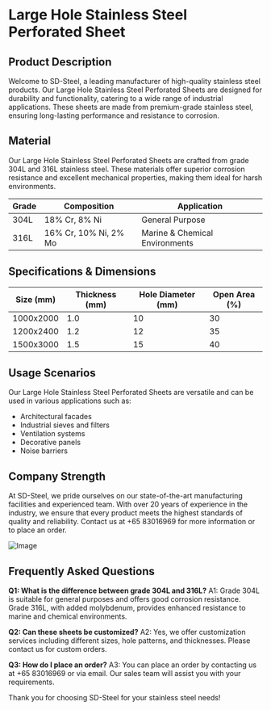 # Large Hole Stainless Steel Perforated Sheet

## Product Description

Welcome to SD-Steel, a leading manufacturer of high-quality stainless steel products. Our Large Hole Stainless Steel Perforated Sheets are designed for durability and functionality, catering to a wide range of industrial applications. These sheets are made from premium-grade stainless steel, ensuring long-lasting performance and resistance to corrosion.

## Material

Our Large Hole Stainless Steel Perforated Sheets are crafted from grade 304L and 316L stainless steel. These materials offer superior corrosion resistance and excellent mechanical properties, making them ideal for harsh environments.

| Grade | Composition | Application |
|-------|-------------|-------------|
| 304L  | 18% Cr, 8% Ni | General Purpose |
| 316L  | 16% Cr, 10% Ni, 2% Mo | Marine & Chemical Environments |

## Specifications & Dimensions

| Size (mm) | Thickness (mm) | Hole Diameter (mm) | Open Area (%) |
|-----------|----------------|--------------------|---------------|
| 1000x2000 | 1.0             | 10                 | 30            |
| 1200x2400 | 1.2             | 12                 | 35            |
| 1500x3000 | 1.5             | 15                 | 40            |

## Usage Scenarios

Our Large Hole Stainless Steel Perforated Sheets are versatile and can be used in various applications such as:
- Architectural facades
- Industrial sieves and filters
- Ventilation systems
- Decorative panels
- Noise barriers

## Company Strength

At SD-Steel, we pride ourselves on our state-of-the-art manufacturing facilities and experienced team. With over 20 years of experience in the industry, we ensure that every product meets the highest standards of quality and reliability. Contact us at +65 83016969 for more information or to place an order.

![Image](https://github.com/user-attachments/assets/2567258e-e124-4816-932d-1809bd27ef0b)

## Frequently Asked Questions

**Q1: What is the difference between grade 304L and 316L?**
A1: Grade 304L is suitable for general purposes and offers good corrosion resistance. Grade 316L, with added molybdenum, provides enhanced resistance to marine and chemical environments.

**Q2: Can these sheets be customized?**
A2: Yes, we offer customization services including different sizes, hole patterns, and thicknesses. Please contact us for custom orders.

**Q3: How do I place an order?**
A3: You can place an order by contacting us at +65 83016969 or via email. Our sales team will assist you with your requirements.

Thank you for choosing SD-Steel for your stainless steel needs!